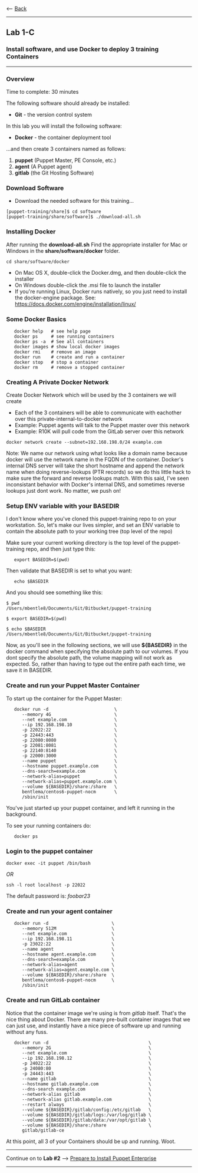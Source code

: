 <-- [Back](../README.md#start-here)

---

## Lab 1-C ##
### Install software, and use Docker to deploy 3 training Containers ###

---

### Overview ###

Time to complete:  30 minutes

The following software should already be installed:

* **Git** - the version control system

In this lab you will install the following software:

* **Docker** - the container deployment tool

...and then create 3 containers named as follows:

1. **puppet**   (Puppet Master, PE Console, etc.)
3. **agent**    (A Puppet agent)
2. **gitlab**   (the Git Hosting Software)

### Download Software ###

* Download the needed software for this training...

```
[puppet-training/share]$ cd software
[puppet-training/share/software]$ ./download-all.sh
```

### Installing Docker ###

After running the **download-all.sh** Find the appropriate installer for
Mac or Windows in the **share/software/docker** folder.

```
cd share/software/docker
```

* On Mac OS X, double-click the Docker.dmg, and then double-click the installer
* On Windows double-click the .msi file to launch the installer
* If you're running Linux, Docker runs natively, so you just need to install the docker-engine package.
  See:  <https://docs.docker.com/engine/installation/linux/>

### Some Docker Basics ###

```
   docker help   # see help page
   docker ps     # see running containers
   docker ps -a  # See all containers
   docker images # show local docker images
   docker rmi    # remove an image
   docker run    # create and run a container
   docker stop   # stop a container
   docker rm     # remove a stopped container
```

### Creating A Private Docker Network ###

Create Docker Network which will be used by the 3 containers we will create
  - Each of the 3 containers will be able to communicate with eachother over
    this private-internal-to-docker network
  - Example: Puppet agents will talk to the Puppet master over this network
  - Example: R10K will pull code from the GitLab server over this network

```
docker network create --subnet=192.168.198.0/24 example.com
```

Note:  We name our network using what looks like a domain name because docker
will use the network name in the FQDN of the container.  Docker's internal
DNS server will take the short hostname and append the network name when doing
reverse-lookups (PTR records) so we do this little hack to make sure the
forward and reverse lookups match.  With this said, I've seen inconsistant
behavior with Docker's internal DNS, and sometimes reverse lookups just dont work.
No matter, we push on!


### Setup ENV variable with your BASEDIR ###

I don't know where you've cloned this puppet-training repo to on your
workstation.  So, let's make our lives simpler, and set an ENV variable
to contain the absolute path to your working tree (top level of the repo)

Make sure your current working directory is the top level of the puppet-training
repo, and then just type this:

```
   export BASEDIR=$(pwd)
```

Then validate that BASEDIR is set to what you want:

```
   echo $BASEDIR
```

And you should see something like this:

```
$ pwd
/Users/mbentle8/Documents/Git/Bitbucket/puppet-training

$ export BASEDIR=$(pwd)

$ echo $BASEDIR
/Users/mbentle8/Documents/Git/Bitbucket/puppet-training

```

Now, as you'll see in the following sections, we will use **${BASEDIR}** in the docker
command when specifying the absolute path to our volumes.  If you dont specify the
absolute path, the volume mapping will not work as expected.  So, rather than having
to type out the entire path each time, we save it in BASEDIR.


### Create and run your Puppet Master Container ###

To start up the container for the Puppet Master:

```
   docker run -d                         \
      --memory 4G                        \
      --net example.com                  \
      --ip 192.168.198.10                \
      -p 22022:22                        \
      -p 22443:443                       \
      -p 22080:8080                      \
      -p 22081:8081                      \
      -p 22140:8140                      \
      -p 22000:3000                      \
      --name puppet                      \
      --hostname puppet.example.com      \
      --dns-search=example.com           \
      --network-alias=puppet             \
      --network-alias=puppet.example.com \
      --volume ${BASEDIR}/share:/share   \
      bentlema/centos6-puppet-nocm       \
      /sbin/init
```

You've just started up your puppet container, and left it running in the background.

To see your running containers do:

```
   docker ps
```

### Login to the puppet container ###

```
docker exec -it puppet /bin/bash
```

*OR*

```
ssh -l root localhost -p 22022
```
The default password is:  *foobar23*


### Create and run your agent container ###

```
   docker run -d                        \
      --memory 512M                     \
      --net example.com                 \
      --ip 192.168.198.11               \
      -p 23022:22                       \
      --name agent                      \
      --hostname agent.example.com      \
      --dns-search=example.com          \
      --network-alias=agent             \
      --network-alias=agent.example.com \
      --volume ${BASEDIR}/share:/share  \
      bentlema/centos6-puppet-nocm      \
      /sbin/init
```

### Create and run GitLab container ###

Notice that the container image we're using is from *gitlab* itself.  That's
the nice thing about Docker.  There are many pre-built container images
that we can just use, and instantly have a nice piece of software up and
running without any fuss.


```
   docker run -d                                      \
      --memory 2G                                     \
      --net example.com                               \
      --ip 192.168.198.12                             \
      -p 24022:22                                     \
      -p 24080:80                                     \
      -p 24443:443                                    \
      --name gitlab                                   \
      --hostname gitlab.example.com                   \
      --dns-search example.com                        \
      --network-alias gitlab                          \
      --network-alias gitlab.example.com              \
      --restart always                                \
      --volume ${BASEDIR}/gitlab/config:/etc/gitlab   \
      --volume ${BASEDIR}/gitlab/logs:/var/log/gitlab \
      --volume ${BASEDIR}/gitlab/data:/var/opt/gitlab \
      --volume ${BASEDIR}/share:/share                \
      gitlab/gitlab-ce
```

At this point, all 3 of your Containers should be up and running.  Woot.

---

Continue on to **Lab #2** --> [Prepare to Install Puppet Enterprise](02c-Prep-to-Install-Puppet-Master.md)

---


